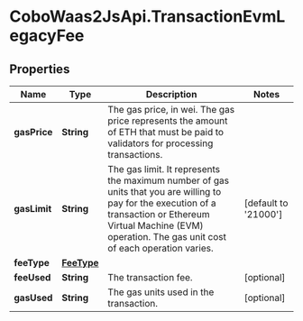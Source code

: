 # CoboWaas2JsApi.TransactionEvmLegacyFee

## Properties

Name | Type | Description | Notes
------------ | ------------- | ------------- | -------------
**gasPrice** | **String** | The gas price, in wei. The gas price represents the amount of ETH that must be paid to validators for processing transactions. | 
**gasLimit** | **String** | The gas limit. It represents the maximum number of gas units that you are willing to pay for the execution of a transaction or Ethereum Virtual Machine (EVM) operation. The gas unit cost of each operation varies. | [default to &#39;21000&#39;]
**feeType** | [**FeeType**](FeeType.md) |  | 
**feeUsed** | **String** | The transaction fee. | [optional] 
**gasUsed** | **String** | The gas units used in the transaction. | [optional] 



